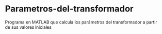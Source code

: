 # Parametros-del-transformador
Programa en MATLAB que calcula los parámetros del transformador a partir de sus valores iniciales
